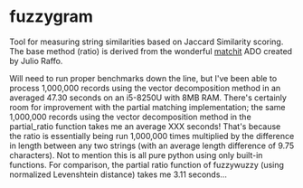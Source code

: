 # fuzzygram
Tool for measuring string similarities based on Jaccard Similarity scoring.  The base method (ratio) is derived from the wonderful [matchit](https://github.com/julioraffo/matchit) ADO created by Julio Raffo.

Will need to run proper benchmarks down the line, but I've been able to process 1,000,000 records using the vector decomposition method in an averaged 47.30 seconds on an i5-8250U with 8MB RAM.  There's certainly room for improvement with the partial matching implementation; the same 1,000,000 records using the vector decomposition method in the partial_ratio function takes me an average XXX seconds!  That's because the ratio is essentially being run 1,000,000 times multiplied by the difference in length between any two strings (with an average length difference of 9.75 characters).  Not to mention this is all pure python using only built-in functions.  For comparison, the partial ratio function of fuzzywuzzy (using normalized Levenshtein distance) takes me 3.11 seconds...
